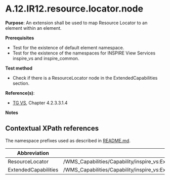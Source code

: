# A.12.IR12.resource.locator.node

**Purpose**: An extension shall be used to map Resource Locator to an element within an element.

**Prerequisites**

* Test for the existence of default element namespace.
* Test for the existence of the namespaces for INSPIRE View Services inspire_vs and inspire_common.

**Test method**

* Check if there is a ResourceLocator node in the ExtendedCapabilities section.


**Reference(s)**: 
* [TG VS](README.md#ref_TG_VS), Chapter 4.2.3.3.1.4

**Notes**

## Contextual XPath references

The namespace prefixes used as described in [README.md](README.md#namespaces).

Abbreviation                                               |  XPath expression
---------------------------------------------------------- | -------------------------------------------------------------------------
ResourceLocator <a name="ResourceLocator"></a>   | /WMS_Capabilities/Capability/inspire_vs:ExtendedCapabilities/inspire_common:Conformity/inspire_common:Specification/inspire_common:ResourceLocator/inspire_common:URL
ExtendedCapabilities <a name="ExtendedCapabilities"></a>   | /WMS_Capabilities/Capability/inspire_vs:ExtendedCapabilities

